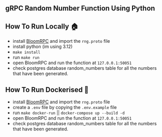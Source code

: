 ## gRPC Random Number Function Using Python

## How To Run Locally 🏠
- install [BloomRPC](https://github.com/bloomrpc/bloomrpc) and import the `rng.proto` file
- install python (im using 3.12)
- `make install`
- run `make run`
- open BloomRPC and run the function at `127.0.0.1:50051`
- check postgres database random_numbers table for all the numbers that have been generated.


## How To Run Dockerised 🧰
- install [BloomRPC](https://github.com/bloomrpc/bloomrpc) and import the `rng.proto` file
- create a `.env` file by copying the `.env.example` file
- run `make docker-run` || `docker-compose up --build -d`
- open BloomRPC and run the function at `127.0.0.1:50051`
- check postgres database random_numbers table for all the numbers that have been generated.

